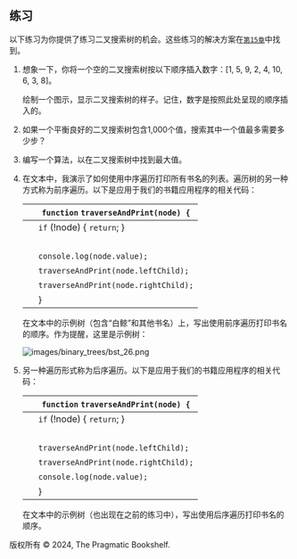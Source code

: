## 练习

以下练习为你提供了练习二叉搜索树的机会。这些练习的解决方案在[`第15章`](f_0220.xhtml#binary.trees.solutions)中找到。

1.  想象一下，你将一个空的二叉搜索树按以下顺序插入数字：[1, 5, 9, 2, 4, 10, 6, 3, 8]。

    绘制一个图示，显示二叉搜索树的样子。记住，数字是按照此处呈现的顺序插入的。

1.  如果一个平衡良好的二叉搜索树包含1,000个值，搜索其中一个值最多需要多少步？

1.  编写一个算法，以在二叉搜索树中找到最大值。

1.  在文本中，我演示了如何使用中序遍历打印所有书名的列表。遍历树的另一种方式称为前序遍历。以下是应用于我们的书籍应用程序的相关代码：

    | ​  | `function` `traverseAndPrint(node) {` |
    | --- | --- |
    | ​  | `if` (!node) { `return`; } |
    | ​  |  |
    | ​  | `console.log(node.value);` |
    | ​  | `traverseAndPrint(node.leftChild);` |
    | ​  | `traverseAndPrint(node.rightChild);` |
    | ​  | } |

    在文本中的示例树（包含“白鲸”和其他书名）上，写出使用前序遍历打印书名的顺序。作为提醒，这里是示例树：

    ![images/binary_trees/bst_26.png](images/binary_trees/bst_26.png)

1.  另一种遍历形式称为后序遍历。以下是应用于我们的书籍应用程序的相关代码：

    | ​  | `function` `traverseAndPrint(node) {` |
    | --- | --- |
    | ​  | `if` (!node) { `return`; } |
    | ​  |  |
    | ​  | `traverseAndPrint(node.leftChild);` |
    | ​  | `traverseAndPrint(node.rightChild);` |
    | ​  | `console.log(node.value);` |
    | ​  | } |

    在文本中的示例树（也出现在之前的练习中），写出使用后序遍历打印书名的顺序。

版权所有 © 2024, The Pragmatic Bookshelf.
